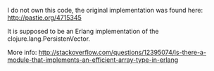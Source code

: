 I do not own this code, the original implementation was found here:
http://pastie.org/4715345

It is supposed to be an Erlang implementation of the clojure.lang.PersistenVector.

More info: http://stackoverflow.com/questions/12395074/is-there-a-module-that-implements-an-efficient-array-type-in-erlang
